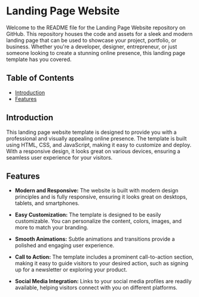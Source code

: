 # Landing Page Website

Welcome to the README file for the Landing Page Website repository on GitHub. This repository houses the code and assets for a sleek and modern landing page that can be used to showcase your project, portfolio, or business. Whether you're a developer, designer, entrepreneur, or just someone looking to create a stunning online presence, this landing page template has you covered.

## Table of Contents

- [Introduction](#introduction)
- [Features](#features)
  
## Introduction

This landing page website template is designed to provide you with a professional and visually appealing online presence. The template is built using HTML, CSS, and JavaScript, making it easy to customize and deploy. With a responsive design, it looks great on various devices, ensuring a seamless user experience for your visitors.

## Features

- **Modern and Responsive:** The website is built with modern design principles and is fully responsive, ensuring it looks great on desktops, tablets, and smartphones.

- **Easy Customization:** The template is designed to be easily customizable. You can personalize the content, colors, images, and more to match your branding.

- **Smooth Animations:** Subtle animations and transitions provide a polished and engaging user experience.

- **Call to Action:** The template includes a prominent call-to-action section, making it easy to guide visitors to your desired action, such as signing up for a newsletter or exploring your product.

- **Social Media Integration:** Links to your social media profiles are readily available, helping visitors connect with you on different platforms.
